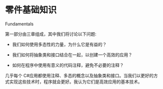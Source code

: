 # 零件基础知识

Fundamentals

第一部分由三章组成，其中我们将讨论以下问题:

*   我们如何使用多态性的力量，为什么它是有益的？

*   我们如何将抽象类和接口结合在一起，以创建一个高效的应用？

*   如何在程序中使用有意义的代码注释，避免不必要的注释？

几乎每个 C#应用都使用注释、多态的概念以及抽象类和接口。当我们以更好的方式实现这些技术时，程序就会更好。我认为它们是高效应用的基本技术。